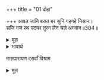 +++
title = "01 दोहा"

+++
आवत जानि बरात बर सुनि गहगहे निसान।  
सजि गज रथ पदचर तुरग लेन चले अगवान॥304॥  

<details><summary>मूल</summary>

आवत जानि बरात बर सुनि गहगहे निसान।  
सजि गज रथ पदचर तुरग लेन चले अगवान॥304॥  
</details>

<details><summary>भावार्थ</summary>

बडे जोर से बजते हुए नगाडों की आवाज सुनकर श्रेष्ठ बारात को आती हुई जानकर अगवानी करने वाले हाथी, रथ, पैदल और घोडे सजाकर बारात लेने चले॥304॥  
</details>


मासपारायण दसवाँ विश्राम  

<details><summary>मूल</summary>

मासपारायण दसवाँ विश्राम  
</details>

<div class="audioEmbed"  caption="AIR-वाचनम्" src="https://archive
.org/download/rAmcharitmAnas-AIR/EPI-110.mp3"></div>
